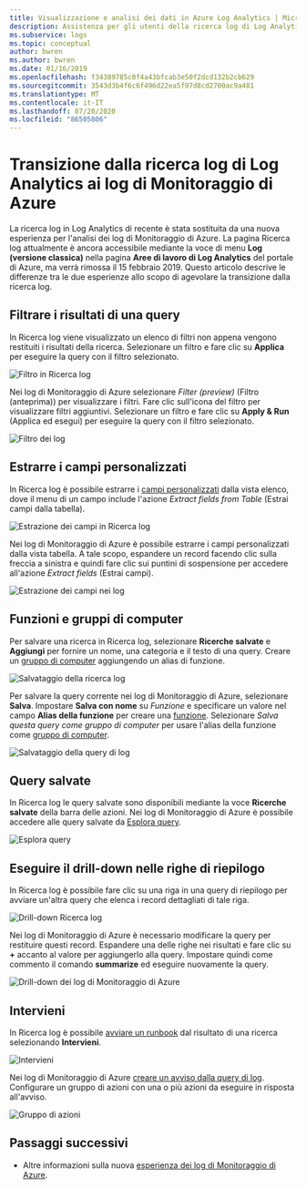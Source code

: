 ```yaml
---
title: Visualizzazione e analisi dei dati in Azure Log Analytics | Microsoft Docs
description: Assistenza per gli utenti della ricerca log di Log Analytics relativamente all'esperienza di query dei log di Monitoraggio di Azure.
ms.subservice: logs
ms.topic: conceptual
author: bwren
ms.author: bwren
ms.date: 01/16/2019
ms.openlocfilehash: f34389785c0f4a43bfcab3e50f2dcd132b2cb629
ms.sourcegitcommit: 3543d3b4f6c6f496d22ea5f97d8cd2700ac9a481
ms.translationtype: MT
ms.contentlocale: it-IT
ms.lasthandoff: 07/20/2020
ms.locfileid: "86505806"
---
```

# <a name="transition-from-log-analytics-log-search-to-azure-monitor-logs"></a>Transizione dalla ricerca log di Log Analytics ai log di Monitoraggio di Azure
La ricerca log in Log Analytics di recente è stata sostituita da una nuova esperienza per l'analisi dei log di Monitoraggio di Azure. La pagina Ricerca log attualmente è ancora accessibile mediante la voce di menu **Log (versione classica)** nella pagina **Aree di lavoro di Log Analytics** del portale di Azure, ma verrà rimossa il 15 febbraio 2019. Questo articolo descrive le differenze tra le due esperienze allo scopo di agevolare la transizione dalla ricerca log. 

## <a name="filter-results-of-a-query"></a>Filtrare i risultati di una query
In Ricerca log viene visualizzato un elenco di filtri non appena vengono restituiti i risultati della ricerca. Selezionare un filtro e fare clic su **Applica** per eseguire la query con il filtro selezionato.

![Filtro in Ricerca log](media/log-search-transition/filter-log-search.png)

Nei log di Monitoraggio di Azure selezionare *Filter (preview)* (Filtro (anteprima)) per visualizzare i filtri. Fare clic sull'icona del filtro per visualizzare filtri aggiuntivi. Selezionare un filtro e fare clic su **Apply & Run** (Applica ed esegui) per eseguire la query con il filtro selezionato.

![Filtro dei log](media/log-search-transition/filter-logs.png)

## <a name="extract-custom-fields"></a>Estrarre i campi personalizzati 
In Ricerca log è possibile estrarre i [campi personalizzati](../platform/custom-fields.md) dalla vista elenco, dove il menu di un campo include l'azione _Extract fields from Table_ (Estrai campi dalla tabella).

![Estrazione dei campi in Ricerca log](media/log-search-transition/extract-fields-log-search.png)

Nei log di Monitoraggio di Azure è possibile estrarre i campi personalizzati dalla vista tabella. A tale scopo, espandere un record facendo clic sulla freccia a sinistra e quindi fare clic sui puntini di sospensione per accedere all'azione _Extract fields_ (Estrai campi).

![Estrazione dei campi nei log](media/log-search-transition/extract-fields-logs.png)

## <a name="functions-and-computer-groups"></a>Funzioni e gruppi di computer
Per salvare una ricerca in Ricerca log, selezionare **Ricerche salvate** e **Aggiungi** per fornire un nome, una categoria e il testo di una query. Creare un [gruppo di computer](../platform/computer-groups.md) aggiungendo un alias di funzione.

![Salvataggio della ricerca log](media/log-search-transition/save-search-log-search.png)

Per salvare la query corrente nei log di Monitoraggio di Azure, selezionare **Salva**. Impostare **Salva con nome** su _Funzione_ e specificare un valore nel campo **Alias della funzione** per creare una [funzione](functions.md). Selezionare _Salva questa query come gruppo di computer_ per usare l'alias della funzione come [gruppo di computer](../platform/computer-groups.md).

![Salvataggio della query di log](media/log-search-transition/save-query-logs.png)

## <a name="saved-queries"></a>Query salvate
In Ricerca log le query salvate sono disponibili mediante la voce **Ricerche salvate** della barra delle azioni. Nei log di Monitoraggio di Azure è possibile accedere alle query salvate da [Esplora query](../log-query/get-started-portal.md#save-queries).

![Esplora query](media/log-search-transition/query-explorer.png)

## <a name="drill-down-on-summarized-rows"></a>Eseguire il drill-down nelle righe di riepilogo
In Ricerca log è possibile fare clic su una riga in una query di riepilogo per avviare un'altra query che elenca i record dettagliati di tale riga.

![Drill-down Ricerca log](media/log-search-transition/drilldown-search.png)

Nei log di Monitoraggio di Azure è necessario modificare la query per restituire questi record. Espandere una delle righe nei risultati e fare clic su **+** accanto al valore per aggiungerlo alla query. Impostare quindi come commento il comando **summarize** ed eseguire nuovamente la query.

![Drill-down dei log di Monitoraggio di Azure](media/log-search-transition/drilldown-logs.png)

## <a name="take-action"></a>Intervieni
In Ricerca log è possibile [avviare un runbook](../platform/action-groups.md) dal risultato di una ricerca selezionando **Intervieni**.

![Intervieni](media/log-search-transition/take-action-log-search.png)

Nei log di Monitoraggio di Azure [creare un avviso dalla query di log](../platform/alerts-log.md). Configurare un gruppo di azioni con una o più azioni da eseguire in risposta all'avviso.

![Gruppo di azioni](media/log-search-transition/action-group.png)

## <a name="next-steps"></a>Passaggi successivi

- Altre informazioni sulla nuova [esperienza dei log di Monitoraggio di Azure](get-started-portal.md).
